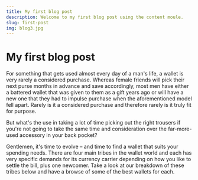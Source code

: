```yaml
---
title: My first blog post
description: Welcome to my first blog post using the content moule.
slug: first-post
img: blog3.jpg
---
```


# My first blog post

For something that gets used almost every day of a man's life, a wallet is very rarely a considered purchase. Whereas female friends will pick their next purse months in advance and save accordingly, most men have either a battered wallet that was given to them as a gift years ago or will have a new one that they had to impulse purchase when the aforementioned model fell apart. Rarely is it a considered purchase and therefore rarely is it truly fit for purpose.

But what's the use in taking a lot of time picking out the right trousers if you're not going to take the same time and consideration over the far-more-used accessory in your back pocket?

Gentlemen, it's time to evolve – and time to find a wallet that suits your spending needs. There are four main tribes in the wallet world and each has very specific demands for its currency carrier depending on how you like to settle the bill, plus one newcomer. Take a look at our breakdown of these tribes below and have a browse of some of the best wallets for each.